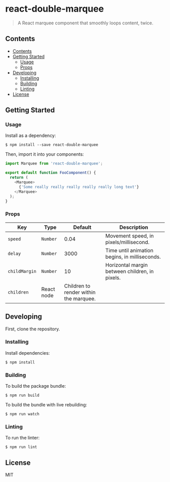 # react-double-marquee
> A React marquee component that smoothly loops content, twice.

## Contents

- [Contents](#contents)
- [Getting Started](#getting-started)
  - [Usage](#usage)
  - [Props](#props)
- [Developing](#developing)
  - [Installing](#installing)
  - [Building](#building)
  - [Linting](#linting)
- [License](#license)

## Getting Started

### Usage

Install as a dependency:

```
$ npm install --save react-double-marquee
```

Then, import it into your components:

```javascript
import Marquee from 'react-double-marquee';

export default function FooComponent() {
  return (
    <Marquee>
      {'Some really really really really really long text'}
    </Marquee>
  );
}
```

### Props

| Key | Type | Default | Description |
| - | - | - | - |
| `speed` | `Number` | 0.04 | Movement speed, in pixels/millisecond. |
| `delay` | `Number` | 3000 | Time until animation begins, in milliseconds. |
| `childMargin` | `Number` | 10 | Horizontal margin between children, in pixels. |
| `children` | React node | Children to render within the marquee. | 

## Developing

First, clone the repository.

### Installing

Install dependencies:

```
$ npm install
```

### Building

To build the package bundle:

```
$ npm run build
```

To build the bundle with live rebuilding:

```
$ npm run watch
```

### Linting

To run the linter:

```
$ npm run lint
```

## License

MIT
